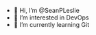 - 👋 Hi, I’m @SeanPLeslie
- 👀 I’m interested in DevOps
- 🌱 I’m currently learning Git

<!---
SeanPLeslie/SeanPLeslie is a ✨ special ✨ repository because its `README.md` (this file) appears on your GitHub profile.
You can click the Preview link to take a look at your changes.
--->
